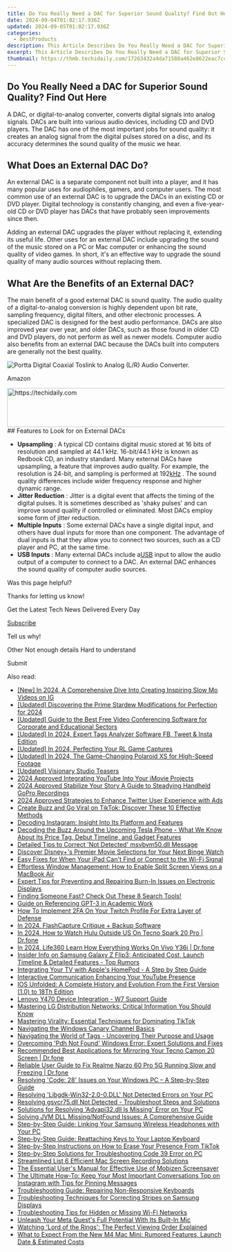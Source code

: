 ```yaml
---
title: Do You Really Need a DAC for Superior Sound Quality? Find Out Here
date: 2024-09-04T01:02:17.936Z
updated: 2024-09-05T01:02:17.936Z
categories:
  - BestProducts
description: This Article Describes Do You Really Need a DAC for Superior Sound Quality? Find Out Here
excerpt: This Article Describes Do You Really Need a DAC for Superior Sound Quality? Find Out Here
thumbnail: https://thmb.techidaily.com/17263432a4da71588a462e8622eac7cc19ae8cc8f344874cb12e1227c68d7ef4.jpg
---
```


## Do You Really Need a DAC for Superior Sound Quality? Find Out Here
 A DAC, or digital-to-analog converter, converts digital signals into analog signals. DACs are built into various audio devices, including CD and DVD players. The DAC has one of the most important jobs for sound quality: it creates an analog signal from the digital pulses stored on a disc, and its accuracy determines the sound quality of the music we hear.

## What Does an External DAC Do?

 An external DAC is a separate component not built into a player, and it has many popular uses for audiophiles, gamers, and computer users. The most common use of an external DAC is to upgrade the DACs in an existing CD or DVD player. Digital technology is constantly changing, and even a five-year-old CD or DVD player has DACs that have probably seen improvements since then.

 Adding an external DAC upgrades the player without replacing it, extending its useful life. Other uses for an external DAC include upgrading the sound of the music stored on a PC or Mac computer or enhancing the sound quality of video games. In short, it's an effective way to upgrade the sound quality of many audio sources without replacing them.

## What Are the Benefits of an External DAC?

 The main benefit of a good external DAC is sound quality. The audio quality of a digital-to-analog conversion is highly dependent upon bit rate, sampling frequency, digital filters, and other electronic processes. A specialized DAC is designed for the best audio performance. DACs are also improved year over year, and older DACs, such as those found in older CD and DVD players, do not perform as well as newer models. Computer audio also benefits from an external DAC because the DACs built into computers are generally not the best quality.

![Portta Digital Coaxial Toslink to Analog (L/R) Audio Converter.](https://www.lifewire.com/thmb/0Kald1afyOdRPcELRyaDKMu_kAU=/1500x0/filters:no_upscale():max_bytes(150000):strip_icc():format(webp)/analog-5ba14dca46e0fb0024f0692a.png)

Amazon

<!-- affiliate ads begin -->
<a href="https://imp.i357552.net/c/5597632/1061528/11832" target="_top" id="1061528">
  <img src="//a.impactradius-go.com/display-ad/11832-1061528" border="0" alt="https://techidaily.com" width="728" height="90"/>
</a>
<img height="0" width="0" src="https://imp.i357552.net/i/5597632/1061528/11832" style="position:absolute;visibility:hidden;" border="0" />
<!-- affiliate ads end -->
## Features to Look for on External DACs

* **Upsampling** : A typical CD contains digital music stored at 16 bits of resolution and sampled at 44.1 kHz. 16-bit/44.1 kHz is known as Redbook CD, an industry standard. Many external DACs have upsampling, a feature that improves audio quality. For example, the resolution is 24-bit, and sampling is performed at 192[kHz](https://www.lifewire.com/what-does-the-unit-khz-mean-in-digital-music-2438237) . The sound quality differences include wider frequency response and higher dynamic range.
* **Jitter Reduction** : Jitter is a digital event that affects the timing of the digital pulses. It is sometimes described as 'shaky pulses' and can improve sound quality if controlled or eliminated. Most DACs employ some form of jitter reduction.
* **Multiple Inputs** : Some external DACs have a single digital input, and others have dual inputs for more than one component. The advantage of dual inputs is that they allow you to connect two sources, such as a CD player and PC, at the same time.
* **USB Inputs** : Many external DACs include a[USB](https://www.lifewire.com/universal-serial-bus-usb-2626039) input to allow the audio output of a computer to connect to a DAC. An external DAC enhances the sound quality of computer audio sources.

Was this page helpful?

Thanks for letting us know!

 Get the Latest Tech News Delivered Every Day

[Subscribe](https://www.lifewire.com/#)

Tell us why!

 Other  Not enough details  Hard to understand

 Submit

<ins class="adsbygoogle"
     style="display:block"
     data-ad-format="autorelaxed"
     data-ad-client="ca-pub-7571918770474297"
     data-ad-slot="1223367746"></ins>



<ins class="adsbygoogle"
     style="display:block"
     data-ad-client="ca-pub-7571918770474297"
     data-ad-slot="8358498916"
     data-ad-format="auto"
     data-full-width-responsive="true"></ins>

<span class="atpl-alsoreadstyle">Also read:</span>
<div><ul>
<li><a href="https://instagram-video-recordings.techidaily.com/new-in-2024-a-comprehensive-dive-into-creating-inspiring-slow-mo-videos-on-ig/"><u>[New] In 2024, A Comprehensive Dive Into Creating Inspiring Slow Mo Videos on IG</u></a></li>
<li><a href="https://on-screen-recording.techidaily.com/updated-discovering-the-prime-stardew-modifications-for-perfection-for-2024/"><u>[Updated] Discovering the Prime Stardew Modifications for Perfection for 2024</u></a></li>
<li><a href="https://remote-screen-capture.techidaily.com/updated-guide-to-the-best-free-video-conferencing-software-for-corporate-and-educational-sectors/"><u>[Updated] Guide to the Best Free Video Conferencing Software for Corporate and Educational Sectors</u></a></li>
<li><a href="https://instagram-videos.techidaily.com/updated-in-2024-expert-tags-analyzer-software-fb-tweet-and-insta-edition/"><u>[Updated] In 2024, Expert Tags Analyzer Software  FB, Tweet & Insta Edition</u></a></li>
<li><a href="https://visual-screen-recording.techidaily.com/updated-in-2024-perfecting-your-rl-game-captures/"><u>[Updated] In 2024, Perfecting Your RL Game Captures</u></a></li>
<li><a href="https://fox-hovers.techidaily.com/updated-in-2024-the-game-changing-polaroid-xs-for-high-speed-footage/"><u>[Updated] In 2024, The Game-Changing Polaroid XS for High-Speed Footage</u></a></li>
<li><a href="https://vp-tips.techidaily.com/updated-visionary-studio-teasers/"><u>[Updated] Visionary Studio Teasers</u></a></li>
<li><a href="https://youtube-help.techidaily.com/2024-approved-integrating-youtube-into-your-imovie-projects/"><u>2024 Approved  Integrating YouTube Into Your iMovie Projects</u></a></li>
<li><a href="https://some-skills.techidaily.com/2024-approved-stabilize-your-story-a-guide-to-steadying-handheld-gopro-recordings/"><u>2024 Approved  Stabilize Your Story  A Guide to Steadying Handheld GoPro Recordings</u></a></li>
<li><a href="https://twitter-videos.techidaily.com/2024-approved-strategies-to-enhance-twitter-user-experience-with-ads/"><u>2024 Approved  Strategies to Enhance Twitter User Experience with Ads</u></a></li>
<li><a href="https://technical-tips.techidaily.com/create-buzz-and-go-viral-on-tiktok-discover-these-10-effective-methods/"><u>Create Buzz and Go Viral on TikTok: Discover These 10 Effective Methods</u></a></li>
<li><a href="https://technical-tips.techidaily.com/decoding-instagram-insight-into-its-platform-and-features/"><u>Decoding Instagram: Insight Into Its Platform and Features</u></a></li>
<li><a href="https://technical-tips.techidaily.com/decoding-the-buzz-around-the-upcoming-tesla-phone-what-we-know-about-its-price-tag-debut-timeline-and-gadget-features/"><u>Decoding the Buzz Around the Upcoming Tesla Phone - What We Know About Its Price Tag, Debut Timeline, and Gadget Features</u></a></li>
<li><a href="https://technical-tips.techidaily.com/detailed-tips-to-correct-not-detected-msvbvm50dll-message/"><u>Detailed Tips to Correct 'Not Detected' msvbvm50.dll Message</u></a></li>
<li><a href="https://technical-tips.techidaily.com/discover-disneypluss-premier-movie-selections-for-your-next-binge-watch/"><u>Discover Disney+'s Premier Movie Selections for Your Next Binge Watch</u></a></li>
<li><a href="https://technical-tips.techidaily.com/easy-fixes-for-when-your-ipad-cant-find-or-connect-to-the-wi-fi-signal/"><u>Easy Fixes for When Your iPad Can't Find or Connect to the Wi-Fi Signal</u></a></li>
<li><a href="https://technical-tips.techidaily.com/effortless-window-management-how-to-enable-split-screen-views-on-a-macbook-air/"><u>Effortless Window Management: How to Enable Split Screen Views on a MacBook Air</u></a></li>
<li><a href="https://technical-tips.techidaily.com/expert-tips-for-preventing-and-repairing-burn-in-issues-on-electronic-displays/"><u>Expert Tips for Preventing and Repairing Burn-In Issues on Electronic Displays</u></a></li>
<li><a href="https://technical-tips.techidaily.com/1722862507978-finding-someone-fast-check-out-these-8-search-tools/"><u>Finding Someone Fast? Check Out These 8 Search Tools!</u></a></li>
<li><a href="https://technical-tips.techidaily.com/guide-on-referencing-gpt-3-in-academic-work/"><u>Guide on Referencing GPT-3 in Academic Work</u></a></li>
<li><a href="https://technical-tips.techidaily.com/how-to-implement-2fa-on-your-twitch-profile-for-extra-layer-of-defense/"><u>How To Implement 2FA On Your Twitch Profile For Extra Layer of Defense</u></a></li>
<li><a href="https://screen-video-capture.techidaily.com/in-2024-flashcapture-critique-plus-backup-software/"><u>In 2024, FlashCapture Critique + Backup Software</u></a></li>
<li><a href="https://phone-solutions.techidaily.com/in-2024-how-to-watch-hulu-outside-us-on-tecno-spark-20-pro-drfone-by-drfone-virtual-android/"><u>In 2024, How to Watch Hulu Outside US On Tecno Spark 20 Pro | Dr.fone</u></a></li>
<li><a href="https://phone-solutions.techidaily.com/in-2024-life360-learn-how-everything-works-on-vivo-y36i-drfone-by-drfone-virtual-android/"><u>In 2024, Life360 Learn How Everything Works On Vivo Y36i | Dr.fone</u></a></li>
<li><a href="https://technical-tips.techidaily.com/insider-info-on-samsung-galaxy-z-flip3-anticipated-cost-launch-timeline-and-detailed-features-top-rumors/"><u>Insider Info on Samsung Galaxy Z Flip3: Anticipated Cost, Launch Timeline & Detailed Features - Top Rumors</u></a></li>
<li><a href="https://technical-tips.techidaily.com/integrating-your-tv-with-apples-homepod-a-step-by-step-guide/"><u>Integrating Your TV with Apple's HomePod - A Step by Step Guide</u></a></li>
<li><a href="https://extra-information.techidaily.com/interactive-communication-enhancing-your-youtube-presence/"><u>Interactive Communication  Enhancing Your YouTube Presence</u></a></li>
<li><a href="https://technical-tips.techidaily.com/ios-unfolded-a-complete-history-and-evolution-from-the-first-version-10-to-18th-edition/"><u>IOS Unfolded: A Complete History and Evolution From the First Version (1.0) to 18Th Edition</u></a></li>
<li><a href="https://driver-install.techidaily.com/lenovo-y470-device-integration-w7-support-guide/"><u>Lenovo Y470 Device Integration - W7 Support Guide</u></a></li>
<li><a href="https://technical-tips.techidaily.com/mastering-lg-distribution-networks-critical-information-you-should-know/"><u>Mastering LG Distribution Networks: Critical Information You Should Know</u></a></li>
<li><a href="https://technical-tips.techidaily.com/mastering-virality-essential-techniques-for-dominating-tiktok/"><u>Mastering Virality: Essential Techniques for Dominating TikTok</u></a></li>
<li><a href="https://win11-tips.techidaily.com/navigating-the-windows-canary-channel-basics/"><u>Navigating the Windows Canary Channel Basics</u></a></li>
<li><a href="https://technical-tips.techidaily.com/navigating-the-world-of-tags-uncovering-their-purpose-and-usage/"><u>Navigating the World of Tags - Uncovering Their Purpose and Usage</u></a></li>
<li><a href="https://technical-tips.techidaily.com/overcoming-pdh-not-found-windows-error-expert-solutions-and-fixes/"><u>Overcoming 'Pdh Not Found' Windows Error: Expert Solutions and Fixes</u></a></li>
<li><a href="https://screen-mirror.techidaily.com/recommended-best-applications-for-mirroring-your-tecno-camon-20-screen-drfone-by-drfone-android/"><u>Recommended Best Applications for Mirroring Your Tecno Camon 20 Screen | Dr.fone</u></a></li>
<li><a href="https://fix-guide.techidaily.com/reliable-user-guide-to-fix-realme-narzo-60-pro-5g-running-slow-and-freezing-drfone-by-drfone-fix-android-problems-fix-android-problems/"><u>Reliable User Guide to Fix Realme Narzo 60 Pro 5G Running Slow and Freezing | Dr.fone</u></a></li>
<li><a href="https://technical-tips.techidaily.com/resolving-code-28-issues-on-your-windows-pc-a-step-by-step-guide/"><u>Resolving 'Code: 28' Issues on Your Windows PC – A Step-by-Step Guide</u></a></li>
<li><a href="https://technical-tips.techidaily.com/1722893834875-resolving-libgdk-win32-20-0dll-not-detected-errors-on-your-pc/"><u>Resolving 'Libgdk-Win32-2.0-0.DLL' Not Detected Errors on Your PC</u></a></li>
<li><a href="https://technical-tips.techidaily.com/resolving-gsvcr75dll-not-detected-troubleshoot-steps-and-solutions/"><u>Resolving gsvcr75.dll Not Detected - Troubleshoot Steps and Solutions</u></a></li>
<li><a href="https://technical-tips.techidaily.com/solutions-for-resolving-advapi32dll-is-missing-error-on-your-pc/"><u>Solutions for Resolving 'Advapi32.dll Is Missing' Error on Your PC</u></a></li>
<li><a href="https://technical-tips.techidaily.com/solving-jvm-dll-missingnotfound-issues-a-comprehensive-guide/"><u>Solving JVM DLL Missing/NotFound Issues: A Comprehensive Guide</u></a></li>
<li><a href="https://technical-tips.techidaily.com/step-by-step-guide-linking-your-samsung-wireless-headphones-with-your-pc/"><u>Step-by-Step Guide: Linking Your Samsung Wireless Headphones with Your PC</u></a></li>
<li><a href="https://technical-tips.techidaily.com/step-by-step-guide-reattaching-keys-to-your-laptop-keyboard/"><u>Step-by-Step Guide: Reattaching Keys to Your Laptop Keyboard</u></a></li>
<li><a href="https://technical-tips.techidaily.com/step-by-step-instructions-on-how-to-erase-your-presence-from-tiktok/"><u>Step-by-Step Instructions on How to Erase Your Presence From TikTok</u></a></li>
<li><a href="https://technical-tips.techidaily.com/step-by-step-solutions-for-troubleshooting-code-39-error-on-pc/"><u>Step-by-Step Solutions for Troubleshooting Code 39 Error on PC</u></a></li>
<li><a href="https://on-screen-recording.techidaily.com/streamlined-list-6-efficient-mac-screen-recording-solutions/"><u>Streamlined List  6 Efficient Mac Screen Recording Solutions</u></a></li>
<li><a href="https://screen-sharing-recording.techidaily.com/the-essential-users-manual-for-effective-use-of-mobizen-screensaver/"><u>The Essential User's Manual for Effective Use of Mobizen Screensaver</u></a></li>
<li><a href="https://technical-tips.techidaily.com/the-ultimate-how-to-keep-your-most-important-conversations-top-on-instagram-with-tips-for-pinning-messages/"><u>The Ultimate How-To: Keep Your Most Important Conversations Top on Instagram with Tips for Pinning Messages</u></a></li>
<li><a href="https://technical-tips.techidaily.com/troubleshooting-guide-repairing-non-responsive-keyboards/"><u>Troubleshooting Guide: Repairing Non-Responsive Keyboards</u></a></li>
<li><a href="https://technical-tips.techidaily.com/troubleshooting-techniques-for-correcting-stripes-on-samsung-displays/"><u>Troubleshooting Techniques for Correcting Stripes on Samsung Displays</u></a></li>
<li><a href="https://technical-tips.techidaily.com/troubleshooting-tips-for-hidden-or-missing-wi-fi-networks/"><u>Troubleshooting Tips for Hidden or Missing Wi-Fi Networks</u></a></li>
<li><a href="https://technical-tips.techidaily.com/unleash-your-meta-quests-full-potential-with-its-built-in-mic/"><u>Unleash Your Meta Quest's Full Potential With Its Built-In Mic</u></a></li>
<li><a href="https://technical-tips.techidaily.com/watching-lord-of-the-rings-the-perfect-viewing-order-explained/"><u>Watching 'Lord of the Rings': The Perfect Viewing Order Explained</u></a></li>
<li><a href="https://technical-tips.techidaily.com/what-to-expect-from-the-new-m4-mac-mini-rumored-features-launch-date-and-estimated-costs/"><u>What to Expect From the New M4 Mac Mini: Rumored Features, Launch Date & Estimated Costs</u></a></li>
</ul></div>
